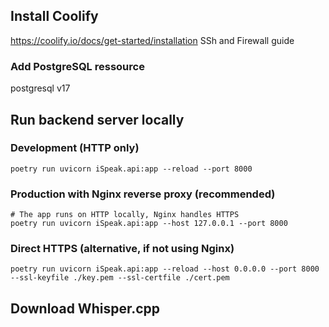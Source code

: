 ## Install Coolify

https://coolify.io/docs/get-started/installation
SSh and Firewall guide

### Add PostgreSQL ressource

postgresql v17

## Run backend server locally

### Development (HTTP only)

```
poetry run uvicorn iSpeak.api:app --reload --port 8000
```

### Production with Nginx reverse proxy (recommended)

```
# The app runs on HTTP locally, Nginx handles HTTPS
poetry run uvicorn iSpeak.api:app --host 127.0.0.1 --port 8000
```

### Direct HTTPS (alternative, if not using Nginx)

```
poetry run uvicorn iSpeak.api:app --reload --host 0.0.0.0 --port 8000 --ssl-keyfile ./key.pem --ssl-certfile ./cert.pem
```

## Download Whisper.cpp
